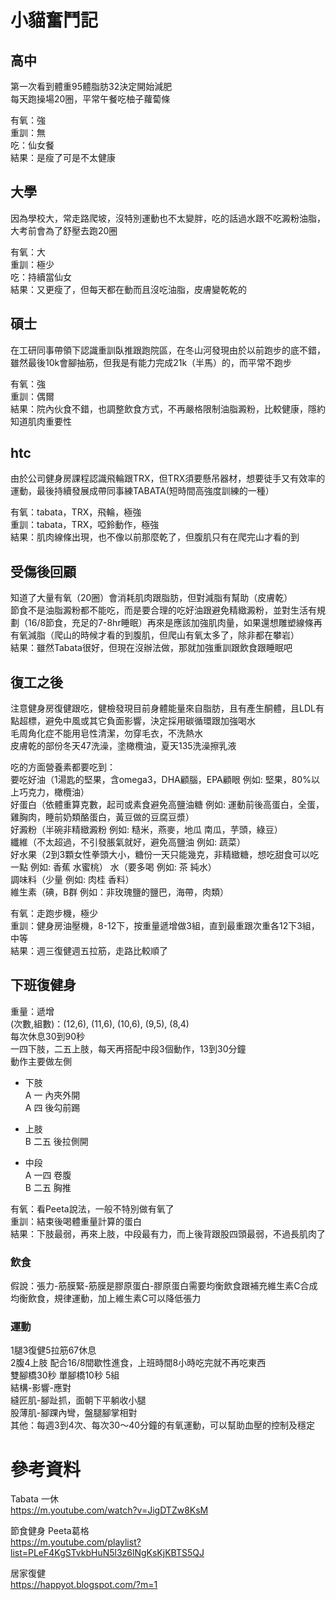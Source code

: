 # 小貓奮鬥記  
## 高中
第一次看到體重95體脂肪32決定開始減肥  
每天跑操場20圈，平常午餐吃柚子蘿蔔條  

有氧：強  
重訓：無  
吃：仙女餐  
結果：是瘦了可是不太健康  

## 大學
因為學校大，常走路爬坡，沒特別運動也不太變胖，吃的話過水跟不吃澱粉油脂，大考前會為了舒壓去跑20圈  

有氧：大  
重訓：極少  
吃：持續當仙女  
結果：又更瘦了，但每天都在動而且沒吃油脂，皮膚變乾乾的  

## 碩士
在工研同事帶領下認識重訓臥推跟跑院區，在冬山河發現由於以前跑步的底不錯，雖然最後10k會腳抽筋，但我是有能力完成21k（半馬）的，而平常不跑步  

有氧：強  
重訓：偶爾  
結果：院內伙食不錯，也調整飲食方式，不再嚴格限制油脂澱粉，比較健康，隱約知道肌肉重要性  

## htc
由於公司健身房課程認識飛輪跟TRX，但TRX須要懸吊器材，想要徒手又有效率的運動，最後持續發展成帶同事練TABATA(短時間高強度訓練的一種）  

有氧：tabata，TRX，飛輪，極強  
重訓：tabata，TRX，啞鈴動作，極強  
結果：肌肉線條出現，也不像以前那麼乾了，但腹肌只有在爬完山才看的到  

## 受傷後回顧
知道了大量有氧（20圈）會消耗肌肉跟脂肪，但對減脂有幫助（皮膚乾）  
節食不是油脂澱粉都不能吃，而是要合理的吃好油跟避免精緻澱粉，並對生活有規劃（16/8節食，充足的7-8hr睡眠）再來是應該加強肌肉量，如果還想雕塑線條再有氧減脂（爬山的時候才看的到腹肌，但爬山有氧太多了，除非都在攀岩）  
結果：雖然Tabata很好，但現在沒辦法做，那就加強重訓跟飲食跟睡眠吧  

## 復工之後
注意健身房復健跟吃，健檢發現目前身體能量來自脂肪，且有產生酮體，且LDL有點超標，避免中風或其它負面影響，決定採用碳循環跟加強喝水  
毛周角化症不能用皂性清潔，勿穿毛衣，不洗熱水  
皮膚乾的部份冬天47洗澡，塗橄欖油，夏天135洗澡擦乳液  

吃的方面營養素都要吃到：  
要吃好油（1湯匙的堅果，含omega3，DHA顧腦，EPA顧眼 例如: 堅果，80%以上巧克力，橄欖油）  
好蛋白（依體重算克數，起司或素食避免高鹽油糖 例如: 運動前後高蛋白，全蛋，雞胸肉，睡前奶類酪蛋白，黃豆做的豆腐豆漿）  
好澱粉（半碗非精緻澱粉 例如: 糙米，燕麥，地瓜 南瓜，芋頭，綠豆）  
纖維（不太超過，不引發脹氣就好，避免高鹽油 例如: 蔬菜）  
好水果（2到3顆女性拳頭大小，糖份一天只能幾克，非精緻糖，想吃甜食可以吃一點 例如: 香蕉 水蜜桃）
水（要多喝 例如: 茶 純水）  
調味料（少量 例如: 肉桂 香料）  
維生素（碘，B群 例如：非玫瑰鹽的鹽巴，海帶，肉類）  

有氧：走跑步機，極少  
重訓：健身房油壓機，8-12下，按重量遞增做3組，直到最重跟次重各12下3組，中等  
結果：週三復健週五拉筋，走路比較順了  

## 下班復健身

重量：遞增  
(次數,組數)：(12,6), (11,6), (10,6), (9,5), (8,4)    
每次休息30到90秒  
一四下肢，二五上肢，每天再搭配中段3個動作，13到30分鐘   
動作主要做左側  

* 下肢  
A 一 內夾外開    
A 四 後勾前踢  

* 上肢  
B 二五 後拉側開  

* 中段  
A 一四 卷腹  
B 二五 胸推  

有氧：看Peeta說法，一般不特別做有氧了    
重訓：結束後喝體重量計算的蛋白  
結果：下肢最弱，再來上肢，中段最有力，而上後背跟股四頭最弱，不過長肌肉了    

### 飲食
假說：張力-筋膜緊-筋膜是膠原蛋白-膠原蛋白需要均衡飲食跟補充維生素C合成  
均衡飲食，規律運動，加上維生素C可以降低張力  

### 運動 
1腿3復健5拉筋67休息  
2腹4上肢 配合16/8間歇性進食，上班時間8小時吃完就不再吃東西  
雙腳橋30秒 單腳橋10秒 5組  
結構-影響-應對   
縫匠肌-腳趾抓，面朝下平躺收小腿  
股薄肌-腳踝內彎，盤腿腳掌相對  
其他：每週3到4次、每次30～40分鐘的有氧運動，可以幫助血壓的控制及穩定  

# 參考資料
Tabata 一休  
https://m.youtube.com/watch?v=JigDTZw8KsM   

節食健身 Peeta葛格  
https://m.youtube.com/playlist?list=PLeF4KgSTvkbHuN5l3z6lNgKsKjKBTS5QJ  

居家復健  
https://happyot.blogspot.com/?m=1  
